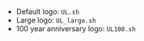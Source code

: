 - Default logo: `UL.sh`  
- Large logo: `UL_large.sh`
- 100 year anniversary logo: `UL100.sh`  
<!-- ```
         .         
         │          
  A      M      A  
  ║___ ────\ ___║
A/┐┐┐ A ^ ^ A ┐┐┐\A
│____┐  /¯\_ ┐____│
│┐┐┐┐│ ┐ ╗ ┐ │┐┐┐┐│
¦────┤ ┐ ╗ ┐ ├────¦
│¦¦¦¦│ │ ║ │ │¦¦¦¦│
└──── ─ ─── ─ ────┘
███████████████████
███████████████████
███████████████████
███████████████████
███████████████████
███████████████████
███████████████████
███████████████████
███████████████████
``` -->
